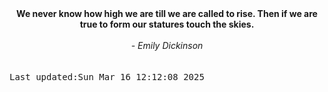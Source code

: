 
<div align="center"><b><span>We never know how high we are till we are called to rise. Then if we are true to form our statures touch the skies.</span></b><br><br><i> - Emily Dickinson</i></div>
<br><br><kbd>Last updated:Sun Mar 16 12:12:08 2025</kbd>